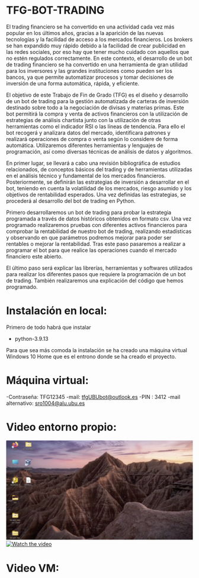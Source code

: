 # TFG-BOT-TRADING
El trading financiero se ha convertido en una actividad cada vez más popular en los últimos años, gracias a la aparición de las nuevas tecnologías y la facilidad de acceso a los mercados financieros. Los brokers se han expandido muy rápido debido a la facilidad de crear publicidad en las redes sociales, por eso hay que tener mucho cuidado con aquellos que no estén regulados correctamente. En este contexto, el desarrollo de un bot de trading financiero se ha convertido en una herramienta de gran utilidad para los inversores y las grandes instituciones como pueden ser los bancos, ya que permite automatizar procesos y tomar decisiones de inversión de una forma automática, rápida, y eficiente.

El objetivo de este Trabajo de Fin de Grado (TFG) es el diseño y desarrollo de un bot de trading para la gestión automatizada de carteras de inversión destinado sobre todo a la negociación de divisas y materias primas. Este bot permitirá la compra y venta de activos financieros con la utilización de estrategias de análisis chartista junto con la utilización de otras herramientas como el indicador RSI o las líneas de tendencia. Para ello el bot recogerá y analizara datos del mercado, identificara patrones y realizará operaciones de compra o venta según lo considere de forma automática. Utilizaremos diferentes herramientas y lenguajes de programación, así como diversas técnicas de análisis de datos y algoritmos.

En primer lugar, se llevará a cabo una revisión bibliográfica de estudios relacionados, de conceptos básicos del trading y de herramientas utilizadas en el análisis técnico y fundamental de los mercados financieros. Posteriormente, se definirán las estrategias de inversión a desarrollar en el bot, teniendo en cuenta la volatilidad de los mercados, riesgo asumido y los objetivos de rentabilidad esperados. Una vez definidas las estrategias, se procederá al desarrollo del bot de trading en Python. 

Primero desarrollaremos un bot de trading para probar la estrategia programada a través de datos históricos obtenidos en formato csv. Una vez programado realizaremos pruebas con diferentes activos financieros para comprobar la rentabilidad de nuestro bot de trading, realizando estadísticas y observando en que parámetros podremos mejorar para poder ser rentables o mejorar la rentabilidad. Tras este paso pasaremos a realizar a programar el bot para que realice las operaciones cuando el mercado financiero este abierto. 

El último paso será explicar las librerías, herramientas y softwares utilizados para realizar los diferentes pasos que requiere la programación de un bot de trading. También realizaremos una explicación del código que hemos programado.

# Instalación en local:

Primero de todo habrá que instalar 
- python-3.9.13

Para que sea más comoda la instalación se ha creado una máquina virtual Windows 10 Home que es el entrono donde se ha creado el proyecto.

# Máquina virtual:

-Contraseña: TFG12345
-mail: tfgUBUbot@outlook.es
-PIN : 3412
-mail alternativo: sro1004@alu.ubu.es

# Video entorno propio:
[![Watch the video](https://github.com/Srebollo435/TFG-BOT-TRADING/blob/main/image/entorno_personal.png?raw=true)](https://youtu.be/EP1Ho0Gj64M)
[![Watch the video](https://img.youtube.com/vi/EP1Ho0Gj64M/0.jpg)](https://www.youtube.com/watch?v=EP1Ho0Gj64M)



# Video VM:




